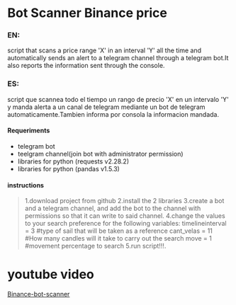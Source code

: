 # Bot Scanner Binance price
### EN:
script that scans a price range 'X' in an interval 'Y' all the time and automatically sends an alert to a telegram channel through a telegram bot.It also reports the information sent through the console.
### ES:
script que scannea todo el tiempo un rango de precio 'X' en un intervalo 'Y' y manda alerta a un canal de telegram mediante un bot de telegram automaticamente.Tambien informa por consola la informacion mandada.

####  Requeriments
- telegram bot
- teelgram channel(join bot with administrator permission)
- libraries for python (requests v2.28.2)
- libraries for python (pandas v1.5.3)

#### instructions
> 1.download project from github
> 2.install the 2 libraries
> 3.create a bot and a telegram channel, and add the bot to the channel with permissions so that it can write to said channel.
> 4.change the values to your search preference for the following variables:
timelineinterval = 3     #type of sail that will be taken as a reference
cant_velas = 11          #How many candles will it take to carry out the search
move = 1                 #movement percentage to search
> 5.run script!!!.

# youtube video
[Binance-bot-scanner](https://youtu.be/2C94aymlr1E)
